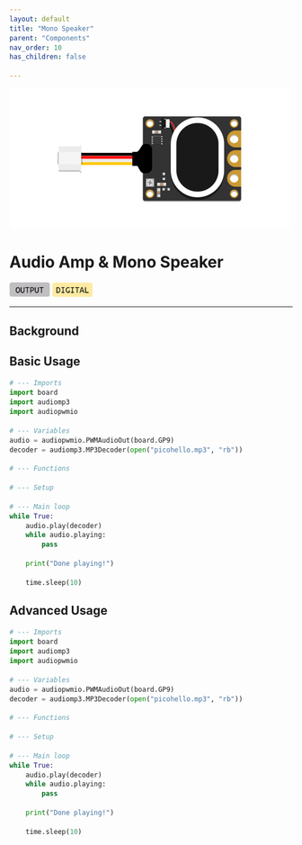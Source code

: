 ```yaml
---
layout: default
title: "Mono Speaker"
parent: "Components"
nav_order: 10
has_children: false

---
```


<img src="assets/audio-amp-speaker.png" alt="Speaker Module" width="500"/>

# Audio Amp & Mono Speaker

<a href="../../glossary/glossary"><img src="../../glossary/assets/output.png" alt="Output" width="72"/></a> <a href="../../glossary/glossary"><img src="../../glossary/assets/digital.png" alt="Digital" width="72"/></a>



---

## Background



## Basic Usage



```python
# --- Imports
import board
import audiomp3
import audiopwmio

# --- Variables
audio = audiopwmio.PWMAudioOut(board.GP9)
decoder = audiomp3.MP3Decoder(open("picohello.mp3", "rb"))

# --- Functions

# --- Setup

# --- Main loop
while True:
    audio.play(decoder)
    while audio.playing:
        pass
        
    print("Done playing!")
    
    time.sleep(10)
```



## Advanced Usage

```python
# --- Imports
import board
import audiomp3
import audiopwmio

# --- Variables
audio = audiopwmio.PWMAudioOut(board.GP9)
decoder = audiomp3.MP3Decoder(open("picohello.mp3", "rb"))

# --- Functions

# --- Setup

# --- Main loop
while True:
    audio.play(decoder)
    while audio.playing:
        pass
        
    print("Done playing!")
    
    time.sleep(10)
```
